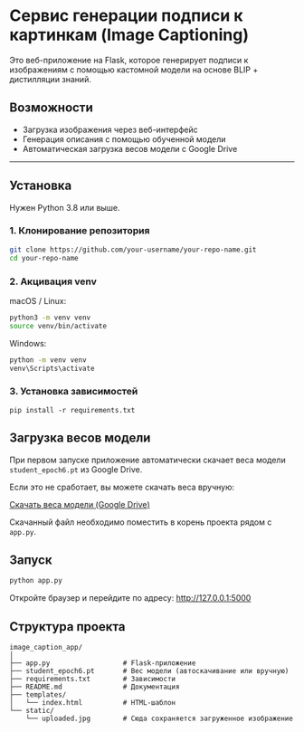 # Сервис генерации подписи к картинкам (Image Captioning)

Это веб-приложение на Flask, которое генерирует подписи к изображениям с помощью кастомной модели на основе BLIP + дистилляции знаний.

## Возможности

- Загрузка изображения через веб-интерфейс
- Генерация описания с помощью обученной модели
- Автоматическая загрузка весов модели с Google Drive

---

##  Установка

Нужен Python 3.8 или выше.

### 1. Клонирование репозитория

```bash
git clone https://github.com/your-username/your-repo-name.git
cd your-repo-name
```

### 2. Акцивация venv
macOS / Linux:
``` bash
python3 -m venv venv
source venv/bin/activate
```
Windows:
```cmd
python -m venv venv
venv\Scripts\activate
```
### 3. Установка зависимостей
```
pip install -r requirements.txt
```

## Загрузка весов модели

При первом запуске приложение автоматически скачает веса модели `student_epoch6.pt` из Google Drive.

Если это не сработает, вы можете скачать веса вручную:

[Скачать веса модели (Google Drive)](https://drive.google.com/file/d/1w7hY_dpYc-QJ_qUzBkz-2uBqxnfS0lko/view?usp=sharing)

Скачанный файл необходимо поместить в корень проекта рядом с `app.py`.

## Запуск

```bash
python app.py
```
Откройте браузер и перейдите по адресу: http://127.0.0.1:5000

## Структура проекта
```
image_caption_app/
│
├── app.py                  # Flask-приложение
├── student_epoch6.pt       # Вес модели (автоскачивание или вручную)
├── requirements.txt        # Зависимости
├── README.md               # Документация
├── templates/
│   └── index.html          # HTML-шаблон
└── static/
    └── uploaded.jpg        # Сюда сохраняется загруженное изображение
```
